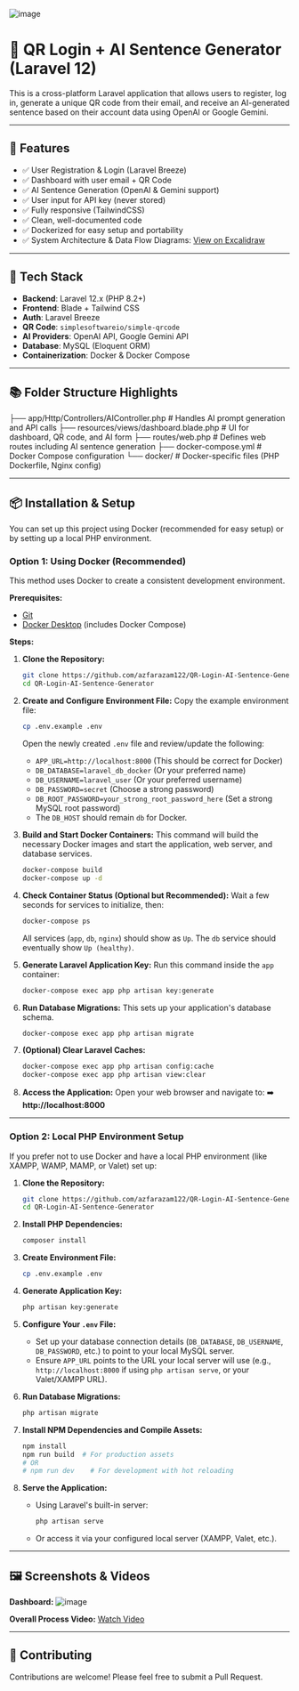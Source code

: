 ![image](https://github.com/user-attachments/assets/122dfe7c-3f2a-4864-980a-198dde74ed62)

# 🧾 QR Login + AI Sentence Generator (Laravel 12)

This is a cross-platform Laravel application that allows users to register, log in, generate a unique QR code from their email, and receive an AI-generated sentence based on their account data using OpenAI or Google Gemini.

---

## 🚀 Features

- ✅ User Registration & Login (Laravel Breeze)
- ✅ Dashboard with user email + QR Code
- ✅ AI Sentence Generation (OpenAI & Gemini support)
- ✅ User input for API key (never stored)
- ✅ Fully responsive (TailwindCSS)
- ✅ Clean, well-documented code
- ✅ Dockerized for easy setup and portability
- ✅ System Architecture & Data Flow Diagrams: [View on Excalidraw](https://excalidraw.com/#json=fQiU21n-wciENLXnCbOiQ,ea3QalvjaAOEgZqfE--miw)

---

## 🧪 Tech Stack

- **Backend**: Laravel 12.x (PHP 8.2+)
- **Frontend**: Blade + Tailwind CSS
- **Auth**: Laravel Breeze
- **QR Code**: `simplesoftwareio/simple-qrcode`
- **AI Providers**: OpenAI API, Google Gemini API
- **Database**: MySQL (Eloquent ORM)
- **Containerization**: Docker & Docker Compose

---

## 📚 Folder Structure Highlights
├── app/Http/Controllers/AIController.php # Handles AI prompt generation and API calls
├── resources/views/dashboard.blade.php # UI for dashboard, QR code, and AI form
├── routes/web.php # Defines web routes including AI sentence generation
├── docker-compose.yml # Docker Compose configuration
└── docker/ # Docker-specific files (PHP Dockerfile, Nginx config)


---

## 📦 Installation & Setup

You can set up this project using Docker (recommended for easy setup) or by setting up a local PHP environment.

### Option 1: Using Docker (Recommended)

This method uses Docker to create a consistent development environment.

**Prerequisites:**

*   [Git](https://git-scm.com/)
*   [Docker Desktop](https://www.docker.com/products/docker-desktop/) (includes Docker Compose)

**Steps:**

1.  **Clone the Repository:**
    ```bash
    git clone https://github.com/azfarazam122/QR-Login-AI-Sentence-Generator.git
    cd QR-Login-AI-Sentence-Generator
    ```

2.  **Create and Configure Environment File:**
    Copy the example environment file:
    ```bash
    cp .env.example .env
    ```
    Open the newly created `.env` file and review/update the following:
    *   `APP_URL=http://localhost:8000` (This should be correct for Docker)
    *   `DB_DATABASE=laravel_db_docker` (Or your preferred name)
    *   `DB_USERNAME=laravel_user` (Or your preferred username)
    *   `DB_PASSWORD=secret` (Choose a strong password)
    *   `DB_ROOT_PASSWORD=your_strong_root_password_here` (Set a strong MySQL root password)
    *   The `DB_HOST` should remain `db` for Docker.

3.  **Build and Start Docker Containers:**
    This command will build the necessary Docker images and start the application, web server, and database services.
    ```bash
    docker-compose build
    docker-compose up -d
    ```

4.  **Check Container Status (Optional but Recommended):**
    Wait a few seconds for services to initialize, then:
    ```bash
    docker-compose ps
    ```
    All services (`app`, `db`, `nginx`) should show as `Up`. The `db` service should eventually show `Up (healthy)`.

5.  **Generate Laravel Application Key:**
    Run this command inside the `app` container:
    ```bash
    docker-compose exec app php artisan key:generate
    ```

6.  **Run Database Migrations:**
    This sets up your application's database schema.
    ```bash
    docker-compose exec app php artisan migrate
    ```

7.  **(Optional) Clear Laravel Caches:**
    ```bash
    docker-compose exec app php artisan config:cache
    docker-compose exec app php artisan view:clear
    ```

8.  **Access the Application:**
    Open your web browser and navigate to:
    ➡️ **http://localhost:8000**

---

### Option 2: Local PHP Environment Setup

If you prefer not to use Docker and have a local PHP environment (like XAMPP, WAMP, MAMP, or Valet) set up:

1.  **Clone the Repository:**
    ```bash
    git clone https://github.com/azfarazam122/QR-Login-AI-Sentence-Generator.git
    cd QR-Login-AI-Sentence-Generator
    ```

2.  **Install PHP Dependencies:**
    ```bash
    composer install
    ```

3.  **Create Environment File:**
    ```bash
    cp .env.example .env
    ```

4.  **Generate Application Key:**
    ```bash
    php artisan key:generate
    ```

5.  **Configure Your `.env` File:**
    *   Set up your database connection details (`DB_DATABASE`, `DB_USERNAME`, `DB_PASSWORD`, etc.) to point to your local MySQL server.
    *   Ensure `APP_URL` points to the URL your local server will use (e.g., `http://localhost:8000` if using `php artisan serve`, or your Valet/XAMPP URL).

6.  **Run Database Migrations:**
    ```bash
    php artisan migrate
    ```

7.  **Install NPM Dependencies and Compile Assets:**
    ```bash
    npm install
    npm run build  # For production assets
    # OR
    # npm run dev    # For development with hot reloading
    ```

8.  **Serve the Application:**
    *   Using Laravel's built-in server:
        ```bash
        php artisan serve
        ```
    *   Or access it via your configured local server (XAMPP, Valet, etc.).

---

## 🖼️ Screenshots & Videos

**Dashboard:**
![image](https://github.com/user-attachments/assets/656a04f0-2dcd-4cb8-8c84-b062093d960e)

**Overall Process Video:**
[Watch Video](https://github.com/user-attachments/assets/ef112aae-2763-45b9-8d46-387017016af2)


---

## 🤝 Contributing

Contributions are welcome! Please feel free to submit a Pull Request.
